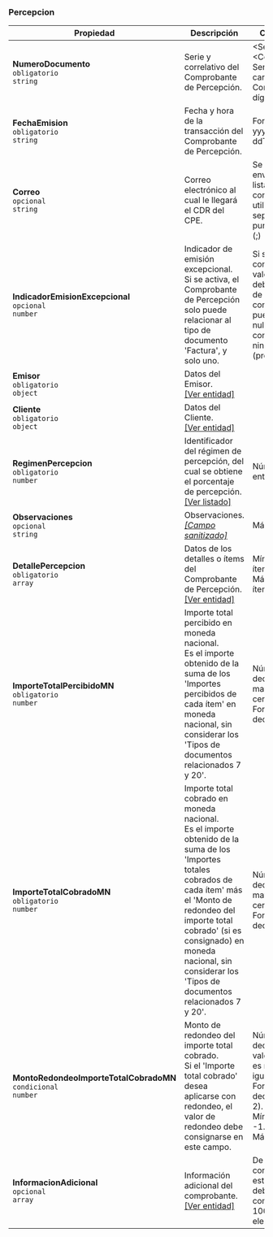 ### Percepcion

| **Propiedad** | **Descripción** | **Condición** |
| --- | --- | --- |
| **NumeroDocumento**  <br>`obligatorio`  <br>`string` | Serie y correlativo del Comprobante de Percepción. | \<Serie>-\<Correlativo>.  <br>Serie: 4 caracteres.  <br>Correlativo: 8 dígitos.  <br> |
| **FechaEmision**  <br>`obligatorio`  <br>`string` | Fecha y hora de la transacción del Comprobante de Percepción. | Formato: yyyy-MM-ddTHHmmss. |
| **Correo**  <br>`opcional`  <br>`string` | Correo electrónico al cual le llegará el CDR del CPE. | Se puede enviar una lista de correos utilizando el separador punto y coma (\;) |
| **IndicadorEmisionExcepcional**  <br>`opcional`  <br>`number` | Indicador de emisión excepcional.  <br>Si se activa, el Comprobante de Percepción solo puede relacionar al tipo de documento 'Factura', y solo uno. | Si se consigna un valor, este debe ser 1; de lo contrario, puede ser 0, null o no consignar ninguna línea (propiedad). |
| **Emisor**  <br>`obligatorio`  <br>`object` | Datos del Emisor.  <br>[[Ver entidad]](../Entidad/Emisor2.md) |  |
| **Cliente**  <br>`obligatorio`  <br>`object` | Datos del Cliente.  <br>[[Ver entidad]](../Entidad/Cliente.md) |  |
| **RegimenPercepcion**  <br>`obligatorio`  <br>`number` | Identificador del régimen de percepción, del cual se obtiene el porcentaje de percepción.  <br>[[Ver listado]](../Listado/RegimenPercepcion.md) | Número entero. |
| **Observaciones**  <br>`opcional`  <br>`string` | Observaciones.  <br>[_[Campo sanitizado]_](../Paginas/CampoSanitizado.md) | Máximo:  |
| **DetallePercepcion**  <br>`obligatorio`  <br>`array` | Datos de los detalles o ítems del Comprobante de Percepción.  <br>[[Ver entidad]](../EntidadPercepcion/PercepcionDetalle.md) | Mínimo de ítems: 1.  <br>Máximo de ítems: 100. |
| **ImporteTotalPercibidoMN**  <br>`obligatorio`  <br>`number` | Importe total percibido en moneda nacional.  <br>Es el importe obtenido de la suma de los 'Importes percibidos de cada ítem' en moneda nacional, sin considerar los 'Tipos de documentos relacionados 7 y 20'. | Número decimal mayor que cero.  <br>Formato: decimal(14,2) |
| **ImporteTotalCobradoMN**  <br>`obligatorio`  <br>`number` | Importe total cobrado en moneda nacional.  <br>Es el importe obtenido de la suma de los 'Importes totales cobrados de cada ítem' más el 'Monto de redondeo del importe total cobrado' (si es consignado) en moneda nacional, sin considerar los 'Tipos de documentos relacionados 7 y 20'. | Número decimal mayor que cero.  <br>Formato: decimal(14,2) |
| **MontoRedondeoImporteTotalCobradoMN**  <br>`condicional`  <br>`number` | Monto de redondeo del importe total cobrado.  <br>Si el 'Importe total cobrado' desea aplicarse con redondeo, el valor de redondeo debe consignarse en este campo. | Número decimal, cuyo valor absoluto es menor o igual que 1.  <br>Formato: decimal(14, 2).  <br>Mínimo: -1.00  <br>Máximo: 1.00 |
| **InformacionAdicional**  <br>`opcional`  <br>`array` |  Información adicional del comprobante.  <br>[[Ver entidad]](../Entidad/InformacionAdicional.md) | De consignarse esta sección, debe tener como máximo 100 elementos. |